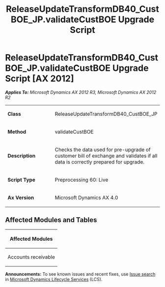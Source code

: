 ﻿---
title: ReleaseUpdateTransformDB40_CustBOE_JP.validateCustBOE Upgrade Script
TOCTitle: ReleaseUpdateTransformDB40_CustBOE_JP.validateCustBOE Upgrade Script
ms:assetid: a22c9938-176f-0f70-a9ef-2941a0a541f3
ms:mtpsurl: https://msdn.microsoft.com/en-us/library/JJ736748(v=AX.60)
ms:contentKeyID: 49710180
ms.date: 05/18/2015
mtps_version: v=AX.60
---

# ReleaseUpdateTransformDB40\_CustBOE\_JP.validateCustBOE Upgrade Script [AX 2012]


_**Applies To:** Microsoft Dynamics AX 2012 R3, Microsoft Dynamics AX 2012 R2_

<table>
<colgroup>
<col style="width: 50%" />
<col style="width: 50%" />
</colgroup>
<tbody>
<tr class="odd">
<td><p><strong>Class</strong></p></td>
<td><p>ReleaseUpdateTransformDB40_CustBOE_JP</p></td>
</tr>
<tr class="even">
<td><p><strong>Method</strong></p></td>
<td><p>validateCustBOE</p></td>
</tr>
<tr class="odd">
<td><p><strong>Description</strong></p></td>
<td><p>Checks the data used for pre-upgrade of customer bill of exchange and validates if all data is correctly prepared for upgrade.</p></td>
</tr>
<tr class="even">
<td><p><strong>Script Type</strong></p></td>
<td><p>Preprocessing 60: Live</p></td>
</tr>
<tr class="odd">
<td><p><strong>Ax Version</strong></p></td>
<td><p>Microsoft Dynamics AX 4.0</p></td>
</tr>
</tbody>
</table>


## Affected Modules and Tables

<table>
<colgroup>
<col style="width: 100%" />
</colgroup>
<thead>
<tr class="header">
<th><p>Affected Modules</p></th>
</tr>
</thead>
<tbody>
<tr class="odd">
<td><p>Accounts receivable</p></td>
</tr>
</tbody>
</table>

  
**Announcements:** To see known issues and recent fixes, use [Issue search](http://go.microsoft.com/fwlink/?linkid=389258) in [Microsoft Dynamics Lifecycle Services](http://go.microsoft.com/fwlink/?linkid=306505) (LCS).

